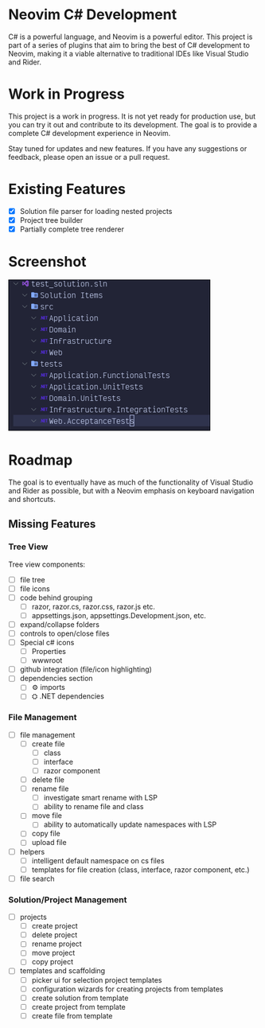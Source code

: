 # Neovim C# Development

C# is a powerful language, and Neovim is a powerful editor. This project is
part of a series of plugins that aim to bring the best of C# development to
Neovim, making it a viable alternative to traditional IDEs like Visual Studio
and Rider.

# Work in Progress

This project is a work in progress. It is not yet ready for production use, but
you can try it out and contribute to its development. The goal is to provide a
complete C# development experience in Neovim.

Stay tuned for updates and new features. If you have any suggestions or
feedback, please open an issue or a pull request.

# Existing Features

- [x] Solution file parser for loading nested projects
- [x] Project tree builder
- [x] Partially complete tree renderer

# Screenshot

![Screenshot of the C# development tree view in Neovim](wip.png)

# Roadmap

The goal is to eventually have as much of the functionality of Visual Studio
and Rider as possible, but with a Neovim emphasis on keyboard navigation and
shortcuts.

## Missing Features

### Tree View

Tree view components:

- [ ] file tree
- [ ] file icons
- [ ] code behind grouping
  - [ ] razor, razor.cs, razor.css, razor.js etc.
  - [ ] appsettings.json, appsettings.Development.json, etc.
- [ ] expand/collapse folders
- [ ] controls to open/close files
- [ ] Special c# icons
  - [ ] Properties
  - [ ] wwwroot
- [ ] github integration (file/icon highlighting)
- [ ] dependencies section
  - [ ] ⚙ imports
  - [ ] ⛭ .NET dependencies

### File Management

- [ ] file management
  - [ ] create file
    - [ ] class
    - [ ] interface
    - [ ] razor component
  - [ ] delete file
  - [ ] rename file
    - [ ] investigate smart rename with LSP
    - [ ] ability to rename file and class
  - [ ] move file
    - [ ] ability to automatically update namespaces with LSP
  - [ ] copy file
  - [ ] upload file
- [ ] helpers
  - [ ] intelligent default namespace on cs files
  - [ ] templates for file creation (class, interface, razor component, etc.)
- [ ] file search

### Solution/Project Management

- [ ] projects
  - [ ] create project
  - [ ] delete project
  - [ ] rename project
  - [ ] move project
  - [ ] copy project
- [ ] templates and scaffolding
  - [ ] picker ui for selection project templates
  - [ ] configuration wizards for creating projects from templates
  - [ ] create solution from template
  - [ ] create project from template
  - [ ] create file from template
